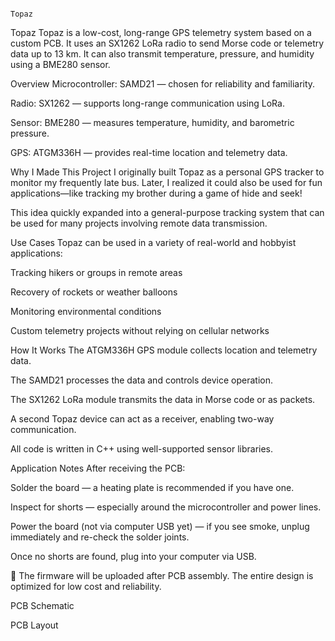                                                                             Topaz

Topaz
Topaz is a low-cost, long-range GPS telemetry system based on a custom PCB. It uses an SX1262 LoRa radio to send Morse code or telemetry data up to 13 km. It can also transmit temperature, pressure, and humidity using a BME280 sensor.

Overview
Microcontroller: SAMD21 — chosen for reliability and familiarity.

Radio: SX1262 — supports long-range communication using LoRa.

Sensor: BME280 — measures temperature, humidity, and barometric pressure.

GPS: ATGM336H — provides real-time location and telemetry data.

Why I Made This Project
I originally built Topaz as a personal GPS tracker to monitor my frequently late bus. Later, I realized it could also be used for fun applications—like tracking my brother during a game of hide and seek!

This idea quickly expanded into a general-purpose tracking system that can be used for many projects involving remote data transmission.

Use Cases
Topaz can be used in a variety of real-world and hobbyist applications:

Tracking hikers or groups in remote areas

Recovery of rockets or weather balloons

Monitoring environmental conditions

Custom telemetry projects without relying on cellular networks

How It Works
The ATGM336H GPS module collects location and telemetry data.

The SAMD21 processes the data and controls device operation.

The SX1262 LoRa module transmits the data in Morse code or as packets.

A second Topaz device can act as a receiver, enabling two-way communication.

All code is written in C++ using well-supported sensor libraries.

Application Notes
After receiving the PCB:

Solder the board — a heating plate is recommended if you have one.

Inspect for shorts — especially around the microcontroller and power lines.

Power the board (not via computer USB yet) — if you see smoke, unplug immediately and re-check the solder joints.

Once no shorts are found, plug into your computer via USB.

🔧 The firmware will be uploaded after PCB assembly. The entire design is optimized for low cost and reliability.

PCB Schematic


PCB Layout






